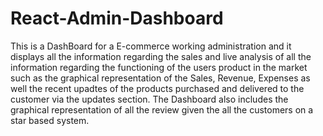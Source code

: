 
# React-Admin-Dashboard


This is a DashBoard for a E-commerce working administration and it displays all the information regarding the sales and live analysis of all the information regarding the functioning of the users product in the market such as the graphical representation of the Sales, Revenue, Expenses as well the recent upadtes of the products purchased and delivered to the customer via the updates section. 
The Dashboard also includes the graphical representation of all the review given the all the customers on a star based system.

